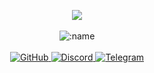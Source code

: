 <p align="center">
    <a href="https://discord.com/users/933785709762973756"> <img align="center" src="https://files.catbox.moe/czhg48.png"/></a>
  <br>
  <br>
  <img src="https://komarev.com/ghpvc/?username=briocheeeee" alt=":name" />
  <br>
  <br>
  <a href="https://github.com/briocheeeee">
    <img src="https://img.shields.io/badge/-GitHub-black?style=plastic&logo=github&logoColor=white" alt="GitHub" />
  </a>
  <a href="https://discord.com/users/933785709762973756">
    <img src="https://img.shields.io/badge/-Discord-black?style=plastic&logo=discord&logoColor=white" alt="Discord" />
  </a>
  <a href="https://t.me/Osky_o">
    <img src="https://img.shields.io/badge/-Telegram-black?style=plastic&logo=telegram&logoColor=white" alt="Telegram" />
  </a>
</p>

